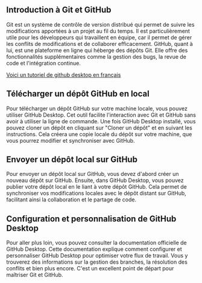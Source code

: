 ## Introduction à Git et GitHub

Git est un système de contrôle de version distribué qui permet de suivre les modifications apportées à un projet au fil du temps. Il est particulièrement utile pour les développeurs qui travaillent en équipe, car il permet de gérer les conflits de modifications et de collaborer efficacement. GitHub, quant à lui, est une plateforme en ligne qui héberge des dépôts Git. Elle offre des fonctionnalités supplémentaires comme la gestion des bugs, la revue de code et l'intégration continue.

[Voici un tutoriel de github desktop en français](https://docs.github.com/fr/desktop/overview/getting-started-with-github-desktop?platform=windows#partie2-configuration-et-personnalisation-de-github-desktop)

## Télécharger un dépôt GitHub en local

Pour télécharger un dépôt GitHub sur votre machine locale, vous pouvez utiliser GitHub Desktop. Cet outil facilite l'interaction avec Git et GitHub sans avoir à utiliser la ligne de commande. Une fois GitHub Desktop installé, vous pouvez cloner un dépôt en cliquant sur "Cloner un dépôt" et en suivant les instructions. Cela créera une copie locale du dépôt sur votre machine, que vous pourrez modifier et synchroniser avec GitHub.

## Envoyer un dépôt local sur GitHub

Pour envoyer un dépôt local sur GitHub, vous devez d'abord créer un nouveau dépôt sur GitHub. Ensuite, dans GitHub Desktop, vous pouvez publier votre dépôt local en le liant à votre dépôt GitHub. Cela permet de synchroniser vos modifications locales avec le dépôt distant sur GitHub, facilitant ainsi la collaboration et le partage de code.

## Configuration et personnalisation de GitHub Desktop

Pour aller plus loin, vous pouvez consulter la documentation officielle de GitHub Desktop. Cette documentation explique comment configurer et personnaliser GitHub Desktop pour optimiser votre flux de travail. Vous y trouverez des informations sur la gestion des branches, la résolution des conflits et bien plus encore. C'est un excellent point de départ pour maîtriser Git et GitHub.